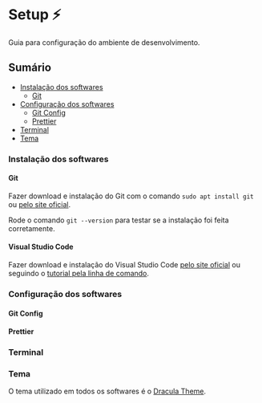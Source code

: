 # Setup ⚡

Guia para configuração do ambiente de desenvolvimento.

## Sumário

- [Instalação dos softwares](#instalação-dos-softwares)
  - [Git](#git)
- [Configuração dos softwares](#configuração-dos-softwares)
  - [Git Config](#git-config)
  - [Prettier](#prettier)
- [Terminal](#terminal)
- [Tema](#tema)

### Instalação dos softwares

#### Git

Fazer download e instalação do Git com o comando `sudo apt install git` ou [pelo site oficial](https://git-scm.com/download/).

Rode o comando `git --version` para testar se a instalação foi feita corretamente.

#### Visual Studio Code

Fazer download e instalação do Visual Studio Code [pelo site oficial](https://code.visualstudio.com/download) ou seguindo o [tutorial pela linha de comando](https://code.visualstudio.com/docs/setup/linux).

### Configuração dos softwares

#### Git Config

#### Prettier

### Terminal

### Tema

O tema utilizado em todos os softwares é o [Dracula Theme](https://draculatheme.com/).
